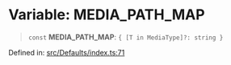 # Variable: MEDIA\_PATH\_MAP

> `const` **MEDIA\_PATH\_MAP**: `{ [T in MediaType]?: string }`

Defined in: [src/Defaults/index.ts:71](https://github.com/Fokusdotid/Baileys/blob/a954da2ee3c892812cf9528a5a214092693c872f/src/Defaults/index.ts#L71)
